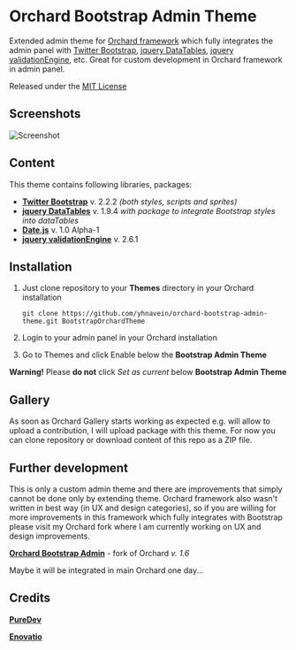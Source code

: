 Orchard Bootstrap Admin Theme
=============================

Extended admin theme for [Orchard framework](http://www.orchardproject.net/) which fully integrates the admin panel with [Twitter Bootstrap](http://twitter.github.com/bootstrap/index.html), [jquery DataTables](http://datatables.net/), [jquery validationEngine](https://github.com/posabsolute/jQuery-Validation-Engine), etc.
Great for custom development in Orchard framework in admin panel.

Released under the [MIT License](http://opensource.org/licenses/mit-license.php)

## Screenshots

![Screenshot](https://raw.github.com/yhnavein/orchard-bootstrap-admin-theme/master/Theme.png)

## Content

This theme contains following libraries, packages:

* **[Twitter Bootstrap](http://twitter.github.com/bootstrap/index.html)** v. 2.2.2 *(both styles, scripts and sprites)*
* **[jquery DataTables](http://datatables.net/)** v. 1.9.4 *with package to integrate Bootstrap styles into dataTables*
* **[Date.js](http://www.datejs.com/)** v. 1.0 Alpha-1 
* **[jquery validationEngine](https://github.com/posabsolute/jQuery-Validation-Engine)** v. 2.6.1

## Installation

1. Just clone repository to your **Themes** directory in your Orchard installation

	```
	git clone https://github.com/yhnavein/orchard-bootstrap-admin-theme.git BootstrapOrchardTheme
	```

2. Login to your admin panel in your Orchard installation
3. Go to Themes and click Enable below the **Bootstrap Admin Theme**

**Warning!** Please **do not** click *Set as current* below **Bootstrap Admin Theme**

## Gallery

As soon as Orchard Gallery starts working as expected e.g. will allow to upload a contribution, I will upload package with this theme. 
For now you can clone repository or download content of this repo as a ZIP file.

## Further development

This is only a custom admin theme and there are improvements that simply cannot be done only by extending theme. 
Orchard framework also wasn't written in best way (in UX and design categories), so if you are willing for more improvements in this framework which fully integrates with Bootstrap please visit my Orchard fork where I am currently working on UX and design improvements.

**[Orchard Bootstrap Admin](http://orchard.codeplex.com/SourceControl/network/forks/Floubadour/OrchardBootstrapAdmin)** - fork of Orchard *v. 1.6*

Maybe it will be integrated in main Orchard one day...

## Credits

**[PureDev](http://blog.puredev.eu)**

**[Enovatio](http://enovatio.com)**